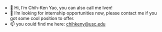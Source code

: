 - 👋 Hi, I’m Chih-Ken Yao, you can also call me Iven!
- 👀 I’m looking for internship opportunities now, please contact me if you got some cool position to offer.
- 📫 you could find me here: chihkeny@usc.edu

<!---
iven-yao/iven-yao is a ✨ special ✨ repository because its `README.md` (this file) appears on your GitHub profile.
You can click the Preview link to take a look at your changes.
--->

